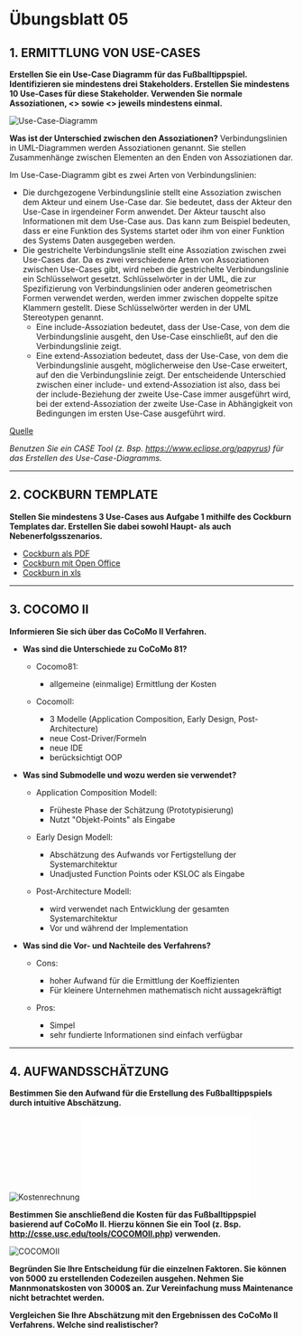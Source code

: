 # Übungsblatt 05
## 1. ERMITTLUNG VON USE-CASES
**Erstellen Sie ein Use-Case Diagramm für das Fußballtippspiel. Identifizieren sie mindestens drei Stakeholders. Erstellen Sie mindestens 10 Use-Cases für diese Stakeholder. Verwenden Sie normale Assoziationen, <<extends>> sowie <<includes>> jeweils mindestens einmal.**

![Use-Case-Diagramm](UseCase.jpeg)

**Was ist der Unterschied zwischen den Assoziationen?**
Verbindungslinien in UML-Diagrammen werden Assoziationen genannt. Sie stellen Zusammenhänge zwischen Elementen an den Enden von Assoziationen dar.

Im Use-Case-Diagramm gibt es zwei Arten von Verbindungslinien:
* Die durchgezogene Verbindungslinie stellt eine Assoziation zwischen dem Akteur und einem Use-Case dar. Sie bedeutet, dass der Akteur den Use-Case in irgendeiner Form anwendet. Der Akteur tauscht also Informationen mit dem Use-Case aus. Das kann zum Beispiel bedeuten, dass er eine Funktion des Systems startet oder ihm von einer Funktion des Systems Daten ausgegeben werden.
* Die gestrichelte Verbindungslinie stellt eine Assoziation zwischen zwei Use-Cases dar. Da es zwei verschiedene Arten von Assoziationen zwischen Use-Cases gibt, wird neben die gestrichelte Verbindungslinie ein Schlüsselwort gesetzt. Schlüsselwörter in der UML, die zur Spezifizierung von Verbindungslinien oder anderen geometrischen Formen verwendet werden, werden immer zwischen doppelte spitze Klammern gestellt. Diese Schlüsselwörter werden in der UML Stereotypen genannt.
  * Eine include-Assoziation bedeutet, dass der Use-Case, von dem die Verbindungslinie ausgeht, den Use-Case einschließt, auf den die Verbindungslinie zeigt.
  * Eine extend-Assoziation bedeutet, dass der Use-Case, von dem die Verbindungslinie ausgeht, möglicherweise den Use-Case erweitert, auf den die Verbindungslinie zeigt. Der entscheidende Unterschied zwischen einer include- und extend-Assoziation ist also, dass bei der include-Beziehung der zweite Use-Case immer ausgeführt wird, bei der extend-Assoziation der zweite Use-Case in Abhängigkeit von Bedingungen im ersten Use-Case ausgeführt wird.

[Quelle](http://www.highscore.de/uml/usecasediagramm.html)


*Benutzen Sie ein CASE Tool (z. Bsp. https://www.eclipse.org/papyrus) für das Erstellen des Use-Case-Diagramms.*

---
## 2. COCKBURN TEMPLATE
**Stellen Sie mindestens 3 Use-Cases aus Aufgabe 1 mithilfe des Cockburn Templates dar. Erstellen Sie dabei sowohl Haupt- als auch Nebenerfolgsszenarios.**

* [Cockburn als PDF](Cockburn.pdf)
* [Cockburn mit Open Office](Cockburn.ods)
* [Cockburn in xls](Cockburn.xls)

---
## 3. COCOMO II
**Informieren Sie sich über das CoCoMo II Verfahren.**
* **Was sind die Unterschiede zu CoCoMo 81?**

  * Cocomo81:
    *  allgemeine (einmalige) Ermittlung der Kosten

  * CocomoII:

    *  3 Modelle (Application Composition, Early Design, Post-Architecture)
    *  neue Cost-Driver/Formeln
    *  neue IDE
    *  berücksichtigt OOP


* **Was sind Submodelle und wozu werden sie verwendet?**

  * Application Composition Modell:

    *  Früheste Phase der Schätzung (Prototypisierung)
    *  Nutzt "Objekt-Points" als Eingabe

  * Early Design Modell:

    *  Abschätzung des Aufwands vor Fertigstellung der Systemarchitektur
    *  Unadjusted Function Points oder KSLOC als Eingabe

  * Post-Architecture Modell:

    *  wird verwendet nach Entwicklung der gesamten Systemarchitektur
    *  Vor und während der Implementation

* **Was sind die Vor- und Nachteile des Verfahrens?**

  * Cons:
    *  hoher Aufwand für die Ermittlung der Koeffizienten
    *  Für kleinere Unternehmen mathematisch nicht aussagekräftigt

  * Pros:
    *  Simpel
    *  sehr fundierte Informationen sind einfach verfügbar

---
## 4. AUFWANDSSCHÄTZUNG
**Bestimmen Sie den Aufwand für die Erstellung des Fußballtippspiels durch intuitive Abschätzung.**

![Kostenrechnung](Kostenrechnung.jpg)
![Kostenrechnung](Projektplan.pdf)

**Bestimmen Sie anschließend die Kosten für das Fußballtippspiel basierend auf CoCoMo II. Hierzu können Sie ein Tool (z. Bsp. http://csse.usc.edu/tools/COCOMOII.php) verwenden.**

![COCOMOII](COCOMO.jpg)

**Begründen Sie Ihre Entscheidung für die einzelnen Faktoren. Sie können von 5000 zu erstellenden Codezeilen ausgehen. Nehmen Sie Mannmonatskosten von 3000$ an. Zur Vereinfachung muss Maintenance nicht betrachtet werden.**

**Vergleichen Sie Ihre Abschätzung mit den Ergebnissen des CoCoMo II Verfahrens. Welche sind realistischer?**
